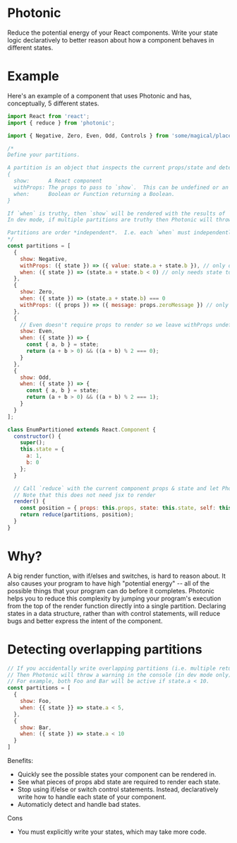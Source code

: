 # Photonic

Reduce the potential energy of your React components.
Write your state logic declaratively to better reason about how a component behaves in different states.

# Example

Here's an example of a component that uses Photonic and has, conceptually, 5 different states.
```js
import React from 'react';
import { reduce } from 'photonic';

import { Negative, Zero, Even, Odd, Controls } from 'some/magical/place';

/*
Define your partitions.

A partition is an object that inspects the current props/state and determines if it should render.
{
  show:      A React component
  withProps: The props to pass to `show`.  This can be undefined or an object or a function of props/state that returns an object
  when:      Boolean or Function returning a Boolean.  
}

If `when` is truthy, then `show` will be rendered with the results of `withProps`.
In dev mode, if multiple partitions are truthy then Photonic will throw a warning. In production it uses the first match to save on perf.

Partitions are order *independent*.  I.e. each `when` must independently determine if the partition is active.
*/
const partitions = [
  {
    show: Negative,
    withProps: ({ state }) => ({ value: state.a + state.b }), // only depends on state to render
    when: ({ state }) => (state.a + state.b < 0) // only needs state to determine if it is active
  },
  {
    show: Zero,
    when: ({ state }) => (state.a + state.b) === 0
    withProps: ({ props }) => ({ message: props.zeroMessage }) // only requires props to render
  },
  {
    // Even doesn't require props to render so we leave withProps undefined
    show: Even,
    when: ({ state }) => {
      const { a, b } = state;
      return (a + b > 0) && ((a + b) % 2 === 0);
    }
  },
  {
    show: Odd,
    when: ({ state }) => {
      const { a, b } = state;
      return (a + b > 0) && ((a + b) % 2 === 1);
    }
  }
];

class EnumPartitioned extends React.Component {
  constructor() {
    super();
    this.state = {
      a: 1,
      b: 0
    };
  }

  // Call `reduce` with the current component props & state and let Photonic determine which partition to render.
  // Note that this does not need jsx to render
  render() {
    const position = { props: this.props, state: this.state, self: this };
    return reduce(partitions, position);
  }
}
```

# Why?
A big render function, with if/elses and switches, is hard to reason about. It also causes your program to have high "potential energy" -- all of the possible things that your program can do before it completes.  Photonic helps you to reduce this complexity by jumping your program's execution from the top of the render function directly into a single partition. Declaring states in a data structure, rather than with control statements, will reduce bugs and better express the intent of the component.

# Detecting overlapping partitions
```js
// If you accidentally write overlapping partitions (i.e. multiple return true for some state)
// Then Photonic will throw a warning in the console (in dev mode only);
// For example, both Foo and Bar will be active if state.a < 10.
const partitions = [
  {
    show: Foo,
    when: {{ state }} => state.a < 5,
  },
  {
    show: Bar,
    when: ({ state }) => state.a < 10
  }
]
```

Benefits:
* Quickly see the possible states your component can be rendered in.
* See what pieces of props abd state are required to render each state.
* Stop using if/else or switch control statements.  Instead, declaratively write how to handle each state of your component.
* Automaticly detect and handle bad states.

Cons
* You must explicitly write your states, which may take more code.
